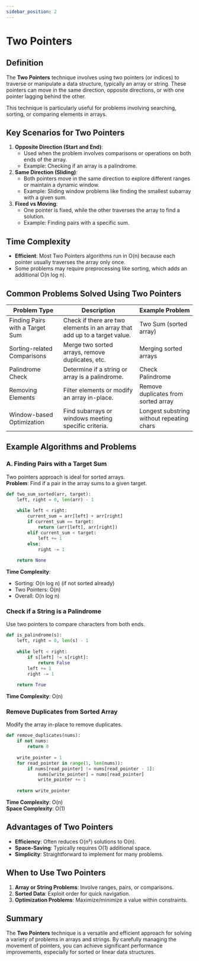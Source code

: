 ```yaml
---
sidebar_position: 2
---
```

# Two Pointers

## Definition

The **Two Pointers** technique involves using two pointers (or indices) to traverse or manipulate a data structure, typically an array or string. These pointers can move in the same direction, opposite directions, or with one pointer lagging behind the other.

This technique is particularly useful for problems involving searching, sorting, or comparing elements in arrays.


## Key Scenarios for Two Pointers

1.  **Opposite Direction (Start and End)**:
    -   Used when the problem involves comparisons or operations on both ends of the array.
    -   Example: Checking if an array is a palindrome.
2.  **Same Direction (Sliding)**:
    -   Both pointers move in the same direction to explore different ranges or maintain a dynamic window.
    -   Example: Sliding window problems like finding the smallest subarray with a given sum.
3.  **Fixed vs Moving**:
    -   One pointer is fixed, while the other traverses the array to find a solution.
    -   Example: Finding pairs with a specific sum.


## Time Complexity

-   **Efficient**: Most Two Pointers algorithms run in O(n) because each pointer usually traverses the array only once.
-   Some problems may require preprocessing like sorting, which adds an additional O(n log n).

## Common Problems Solved Using Two Pointers

| Problem Type                          | Description                                                                 | Example Problem                             |
|---------------------------------------|-----------------------------------------------------------------------------|--------------------------------------------|
| Finding Pairs with a Target Sum       | Check if there are two elements in an array that add up to a target value.  | Two Sum (sorted array)                     |
| Sorting-related Comparisons           | Merge two sorted arrays, remove duplicates, etc.                           | Merging sorted arrays                      |
| Palindrome Check                      | Determine if a string or array is a palindrome.                            | Check Palindrome                           |
| Removing Elements                     | Filter elements or modify an array in-place.                               | Remove duplicates from sorted array        |
| Window-based Optimization             | Find subarrays or windows meeting specific criteria.                       | Longest substring without repeating chars  |


## Example Algorithms and Problems

### A. Finding Pairs with a Target Sum

Two pointers approach is ideal for sorted arrays.  
**Problem**: Find if a pair in the array sums to a given target.

```python
def two_sum_sorted(arr, target):
    left, right = 0, len(arr) - 1
    
    while left < right:
        current_sum = arr[left] + arr[right]
        if current_sum == target:
            return (arr[left], arr[right])
        elif current_sum < target:
            left += 1
        else:
            right -= 1
    
    return None
```

**Time Complexity**:

-   Sorting: O(n log n) (if not sorted already)
-   Two Pointers: O(n)
-   Overall: O(n log n)

### Check if a String is a Palindrome

Use two pointers to compare characters from both ends.

```python
def is_palindrome(s):
    left, right = 0, len(s) - 1
    
    while left < right:
        if s[left] != s[right]:
            return False
        left += 1
        right -= 1
    
    return True
```

**Time Complexity**: O(n)

### Remove Duplicates from Sorted Array

Modify the array in-place to remove duplicates.

```python
def remove_duplicates(nums):
    if not nums:
        return 0
    
    write_pointer = 1
    for read_pointer in range(1, len(nums)):
        if nums[read_pointer] != nums[read_pointer - 1]:
            nums[write_pointer] = nums[read_pointer]
            write_pointer += 1
    
    return write_pointer
```

**Time Complexity**: O(n)  
**Space Complexity**: O(1)



## Advantages of Two Pointers

-   **Efficiency**: Often reduces O(n²) solutions to O(n).
-   **Space-Saving**: Typically requires O(1) additional space.
-   **Simplicity**: Straightforward to implement for many problems.


## When to Use Two Pointers

1.  **Array or String Problems**: Involve ranges, pairs, or comparisons.
2.  **Sorted Data**: Exploit order for quick navigation.
3.  **Optimization Problems**: Maximize/minimize a value within constraints.

## Summary

The **Two Pointers** technique is a versatile and efficient approach for solving a variety of problems in arrays and strings. By carefully managing the movement of pointers, you can achieve significant performance improvements, especially for sorted or linear data structures.